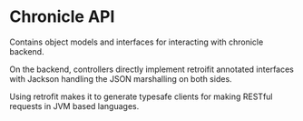 Chronicle API
===============

Contains object models and interfaces for interacting with chronicle backend.

On the backend, controllers directly implement retroifit annotated interfaces with Jackson handling the JSON marshalling on both sides.

Using retrofit makes it to generate typesafe clients for making RESTful requests in JVM based languages.